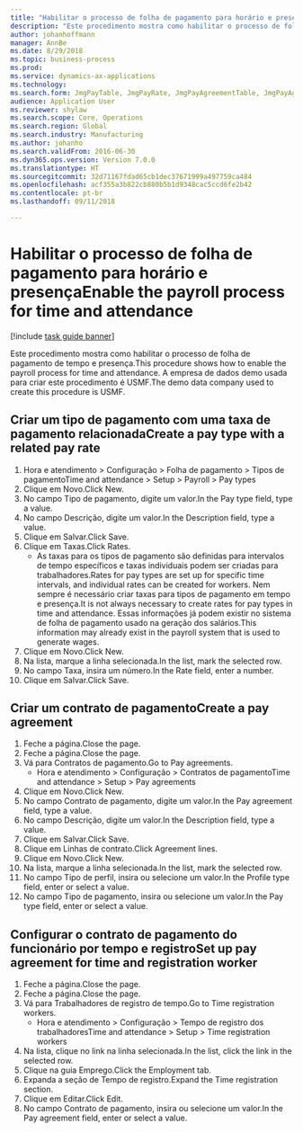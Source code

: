 ```yaml
--- 
title: "Habilitar o processo de folha de pagamento para horário e presença"
description: "Este procedimento mostra como habilitar o processo de folha de pagamento de tempo e presença."
author: johanhoffmann
manager: AnnBe
ms.date: 8/29/2018
ms.topic: business-process
ms.prod: 
ms.service: dynamics-ax-applications
ms.technology: 
ms.search.form: JmgPayTable, JmgPayRate, JmgPayAgreementTable, JmgPayAgreementLine, HcmWorker
audience: Application User
ms.reviewer: shylaw
ms.search.scope: Core, Operations
ms.search.region: Global
ms.search.industry: Manufacturing
ms.author: johanho
ms.search.validFrom: 2016-06-30
ms.dyn365.ops.version: Version 7.0.0
ms.translationtype: HT
ms.sourcegitcommit: 32d71167fdad65cb1dec37671999a497759ca484
ms.openlocfilehash: acf355a3b822cb880b5b1d9348cac5ccd6fe2b42
ms.contentlocale: pt-br
ms.lasthandoff: 09/11/2018

---
```

# <a name="enable-the-payroll-process-for-time-and-attendance"></a><span data-ttu-id="1e67f-103">Habilitar o processo de folha de pagamento para horário e presença</span><span class="sxs-lookup"><span data-stu-id="1e67f-103">Enable the payroll process for time and attendance</span></span>

[!include [task guide banner](../../includes/task-guide-banner.md)]

<span data-ttu-id="1e67f-104">Este procedimento mostra como habilitar o processo de folha de pagamento de tempo e presença.</span><span class="sxs-lookup"><span data-stu-id="1e67f-104">This procedure shows how to enable the payroll process for time and attendance.</span></span> <span data-ttu-id="1e67f-105">A empresa de dados demo usada para criar este procedimento é USMF.</span><span class="sxs-lookup"><span data-stu-id="1e67f-105">The demo data company used to create this procedure is USMF.</span></span>


## <a name="create-a-pay-type-with-a-related-pay-rate"></a><span data-ttu-id="1e67f-106">Criar um tipo de pagamento com uma taxa de pagamento relacionada</span><span class="sxs-lookup"><span data-stu-id="1e67f-106">Create a pay type with a related pay rate</span></span>
1. <span data-ttu-id="1e67f-107">Hora e atendimento > Configuração > Folha de pagamento > Tipos de pagamento</span><span class="sxs-lookup"><span data-stu-id="1e67f-107">Time and attendance > Setup > Payroll > Pay types</span></span>
2. <span data-ttu-id="1e67f-108">Clique em Novo.</span><span class="sxs-lookup"><span data-stu-id="1e67f-108">Click New.</span></span>
3. <span data-ttu-id="1e67f-109">No campo Tipo de pagamento, digite um valor.</span><span class="sxs-lookup"><span data-stu-id="1e67f-109">In the Pay type field, type a value.</span></span>
4. <span data-ttu-id="1e67f-110">No campo Descrição, digite um valor.</span><span class="sxs-lookup"><span data-stu-id="1e67f-110">In the Description field, type a value.</span></span>
5. <span data-ttu-id="1e67f-111">Clique em Salvar.</span><span class="sxs-lookup"><span data-stu-id="1e67f-111">Click Save.</span></span>
6. <span data-ttu-id="1e67f-112">Clique em Taxas.</span><span class="sxs-lookup"><span data-stu-id="1e67f-112">Click Rates.</span></span>
    * <span data-ttu-id="1e67f-113">As taxas para os tipos de pagamento são definidas para intervalos de tempo específicos e taxas individuais podem ser criadas para trabalhadores.</span><span class="sxs-lookup"><span data-stu-id="1e67f-113">Rates for pay types are set up for specific time intervals, and individual rates can be created for workers.</span></span> <span data-ttu-id="1e67f-114">Nem sempre é necessário criar taxas para tipos de pagamento em tempo e presença.</span><span class="sxs-lookup"><span data-stu-id="1e67f-114">It is not always necessary to create rates for pay types in time and attendance.</span></span> <span data-ttu-id="1e67f-115">Essas informações já podem existir no sistema de folha de pagamento usado na geração dos salários.</span><span class="sxs-lookup"><span data-stu-id="1e67f-115">This information may already exist in the payroll system that is used to generate wages.</span></span>  
7. <span data-ttu-id="1e67f-116">Clique em Novo.</span><span class="sxs-lookup"><span data-stu-id="1e67f-116">Click New.</span></span>
8. <span data-ttu-id="1e67f-117">Na lista, marque a linha selecionada.</span><span class="sxs-lookup"><span data-stu-id="1e67f-117">In the list, mark the selected row.</span></span>
9. <span data-ttu-id="1e67f-118">No campo Taxa, insira um número.</span><span class="sxs-lookup"><span data-stu-id="1e67f-118">In the Rate field, enter a number.</span></span>
10. <span data-ttu-id="1e67f-119">Clique em Salvar.</span><span class="sxs-lookup"><span data-stu-id="1e67f-119">Click Save.</span></span>

## <a name="create-a-pay-agreement"></a><span data-ttu-id="1e67f-120">Criar um contrato de pagamento</span><span class="sxs-lookup"><span data-stu-id="1e67f-120">Create a pay agreement</span></span>
1. <span data-ttu-id="1e67f-121">Feche a página.</span><span class="sxs-lookup"><span data-stu-id="1e67f-121">Close the page.</span></span>
2. <span data-ttu-id="1e67f-122">Feche a página.</span><span class="sxs-lookup"><span data-stu-id="1e67f-122">Close the page.</span></span>
3. <span data-ttu-id="1e67f-123">Vá para Contratos de pagamento.</span><span class="sxs-lookup"><span data-stu-id="1e67f-123">Go to Pay agreements.</span></span>
    * <span data-ttu-id="1e67f-124">Hora e atendimento > Configuração > Contratos de pagamento</span><span class="sxs-lookup"><span data-stu-id="1e67f-124">Time and attendance > Setup > Pay agreements</span></span>  
4. <span data-ttu-id="1e67f-125">Clique em Novo.</span><span class="sxs-lookup"><span data-stu-id="1e67f-125">Click New.</span></span>
5. <span data-ttu-id="1e67f-126">No campo Contrato de pagamento, digite um valor.</span><span class="sxs-lookup"><span data-stu-id="1e67f-126">In the Pay agreement field, type a value.</span></span>
6. <span data-ttu-id="1e67f-127">No campo Descrição, digite um valor.</span><span class="sxs-lookup"><span data-stu-id="1e67f-127">In the Description field, type a value.</span></span>
7. <span data-ttu-id="1e67f-128">Clique em Salvar.</span><span class="sxs-lookup"><span data-stu-id="1e67f-128">Click Save.</span></span>
8. <span data-ttu-id="1e67f-129">Clique em Linhas de contrato.</span><span class="sxs-lookup"><span data-stu-id="1e67f-129">Click Agreement lines.</span></span>
9. <span data-ttu-id="1e67f-130">Clique em Novo.</span><span class="sxs-lookup"><span data-stu-id="1e67f-130">Click New.</span></span>
10. <span data-ttu-id="1e67f-131">Na lista, marque a linha selecionada.</span><span class="sxs-lookup"><span data-stu-id="1e67f-131">In the list, mark the selected row.</span></span>
11. <span data-ttu-id="1e67f-132">No campo Tipo de perfil, insira ou selecione um valor.</span><span class="sxs-lookup"><span data-stu-id="1e67f-132">In the Profile type field, enter or select a value.</span></span>
12. <span data-ttu-id="1e67f-133">No campo Tipo de pagamento, insira ou selecione um valor.</span><span class="sxs-lookup"><span data-stu-id="1e67f-133">In the Pay type field, enter or select a value.</span></span>

## <a name="set-up-pay-agreement-for-time-and-registration-worker"></a><span data-ttu-id="1e67f-134">Configurar o contrato de pagamento do funcionário por tempo e registro</span><span class="sxs-lookup"><span data-stu-id="1e67f-134">Set up pay agreement for time and registration worker</span></span>
1. <span data-ttu-id="1e67f-135">Feche a página.</span><span class="sxs-lookup"><span data-stu-id="1e67f-135">Close the page.</span></span>
2. <span data-ttu-id="1e67f-136">Feche a página.</span><span class="sxs-lookup"><span data-stu-id="1e67f-136">Close the page.</span></span>
3. <span data-ttu-id="1e67f-137">Vá para Trabalhadores de registro de tempo.</span><span class="sxs-lookup"><span data-stu-id="1e67f-137">Go to Time registration workers.</span></span>
    * <span data-ttu-id="1e67f-138">Hora e atendimento > Configuração > Tempo de registro dos trabalhadores</span><span class="sxs-lookup"><span data-stu-id="1e67f-138">Time and attendance > Setup > Time registration workers</span></span>  
4. <span data-ttu-id="1e67f-139">Na lista, clique no link na linha selecionada.</span><span class="sxs-lookup"><span data-stu-id="1e67f-139">In the list, click the link in the selected row.</span></span>
5. <span data-ttu-id="1e67f-140">Clique na guia Emprego.</span><span class="sxs-lookup"><span data-stu-id="1e67f-140">Click the Employment tab.</span></span>
6. <span data-ttu-id="1e67f-141">Expanda a seção de Tempo de registro.</span><span class="sxs-lookup"><span data-stu-id="1e67f-141">Expand the Time registration section.</span></span>
7. <span data-ttu-id="1e67f-142">Clique em Editar.</span><span class="sxs-lookup"><span data-stu-id="1e67f-142">Click Edit.</span></span>
8. <span data-ttu-id="1e67f-143">No campo Contrato de pagamento, insira ou selecione um valor.</span><span class="sxs-lookup"><span data-stu-id="1e67f-143">In the Pay agreement field, enter or select a value.</span></span>



